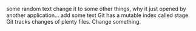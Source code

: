 some random text
change it to some other things, why it just opened by another application…
add some text
Git has a mutable index called stage.
Git tracks changes of plenty files.
Change something.
